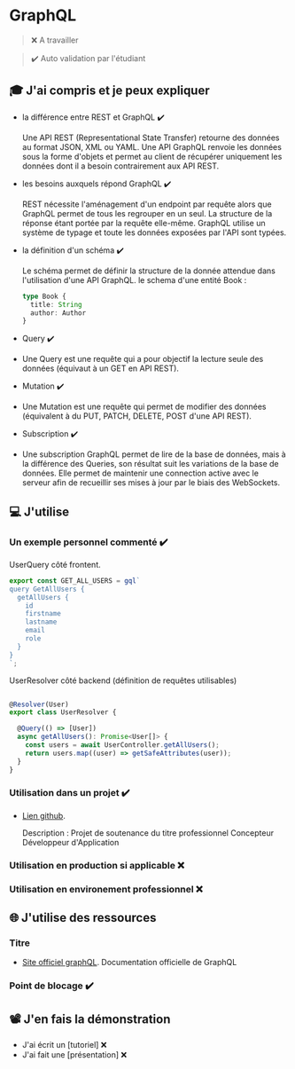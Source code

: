 # GraphQL

> ❌ A travailler

> ✔️ Auto validation par l'étudiant

## 🎓 J'ai compris et je peux expliquer

- la différence entre REST et GraphQL ✔️

  Une API REST (Representational State Transfer) retourne des données au format JSON, XML ou YAML.
  Une API GraphQL renvoie les données sous la forme d'objets et permet au client de récupérer uniquement les données dont il a besoin contrairement aux API REST.

- les besoins auxquels répond GraphQL ✔️

  REST nécessite l'aménagement d'un endpoint par requête alors que GraphQL permet de tous les regrouper en un seul. La structure de la réponse étant portée par la requête elle-même.
  GraphQL utilise un système de typage et toute les données exposées par l'API sont typées.

- la définition d'un schéma ✔️

  Le schéma permet de définir la structure de la donnée attendue dans l'utilisation d'une API GraphQL. le schema d'une entité Book :

  ```typescript
  type Book {
    title: String
    author: Author
  }
  ```

- Query ✔️
- 
  Une Query est une requête qui a pour objectif la lecture seule des données (équivaut à un GET en API REST).

- Mutation ✔️
- 
  Une Mutation est une requête qui permet de modifier des données (équivalent à du PUT, PATCH, DELETE, POST d'une API REST).

- Subscription ✔️
- 
  Une subscription GraphQL permet de lire de la base de données, mais à la différence des Queries, son résultat suit les variations de la base de données. 
  Elle permet de maintenir une connection active avec le serveur afin de recueillir ses mises à jour par le biais des WebSockets.

## 💻 J'utilise

### Un exemple personnel commenté ✔️

  UserQuery côté frontent.

  ```javascript
  export const GET_ALL_USERS = gql`
  query GetAllUsers {
    getAllUsers {
      id
      firstname
      lastname
      email
      role
    }
  }
  `;
  ```

  UserResolver côté backend (définition de requêtes utilisables)

  ```typescript

  @Resolver(User)
  export class UserResolver {
  
    @Query(() => [User])
    async getAllUsers(): Promise<User[]> {
      const users = await UserController.getAllUsers();
      return users.map((user) => getSafeAttributes(user));
    }
  }
  ```

### Utilisation dans un projet ✔️

- [Lien github](https://github.com/WildCodeSchool/2209-wns-adleman-mapado).

  Description : Projet de soutenance du titre professionnel Concepteur Développeur d'Application

### Utilisation en production si applicable ❌

### Utilisation en environement professionnel ❌

## 🌐 J'utilise des ressources

### Titre

- [Site officiel graphQL](https://graphql.org/learn/queries/).
  Documentation officielle de GraphQL

### Point de blocage ✔️

## 📽️ J'en fais la démonstration

- J'ai écrit un [tutoriel] ❌ ️
- J'ai fait une [présentation] ❌ 
